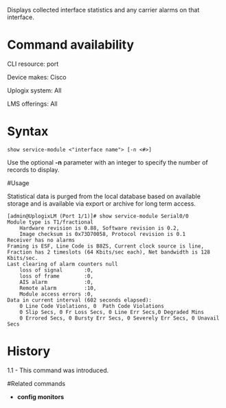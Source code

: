 <!-- 5.4 -->

Displays collected interface statistics and any carrier alarms on that interface.


# Command availability 

CLI resource: port

Device makes: Cisco

Uplogix system: All

LMS offerings: All

# Syntax 

```
show service-module <"interface name"> [-n <#>]
```
Use the optional **-n** parameter with an integer to specify the number of records to display.

#Usage 

Statistical data is purged from the local database based on available storage and is available via export or archive for long term access.

```
[admin@UplogixLM (Port 1/1)]# show service-module Serial0/0
Module type is T1/fractional
    Hardware revision is 0.88, Software revision is 0.2,
    Image checksum is 0x73D70058, Protocol revision is 0.1
Receiver has no alarms
Framing is ESF, Line Code is B8ZS, Current clock source is line,
Fraction has 2 timeslots (64 Kbits/sec each), Net bandwidth is 128 Kbits/sec.
Last clearing of alarm counters null
    loss of signal       :0,
    loss of frame        :0,
    AIS alarm            :0, 
    Remote alarm         :10,
    Module access errors :0,
Data in current interval (602 seconds elapsed):
    0 Line Code Violations, 0  Path Code Violations
    0 Slip Secs, 0 Fr Loss Secs, 0 Line Err Secs,0 Degraded Mins
    0 Errored Secs, 0 Bursty Err Secs, 0 Severely Err Secs, 0 Unavail Secs
```

# History 

1.1 - This command was introduced.

#Related commands 

- **config monitors**
